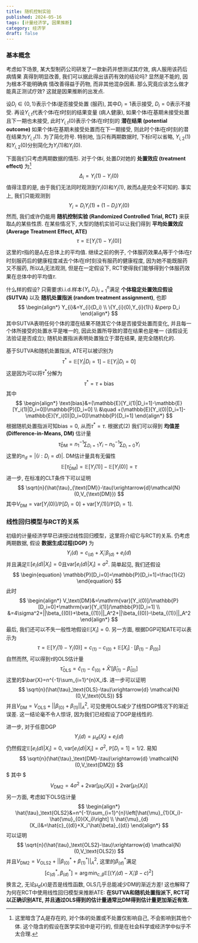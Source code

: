```yaml
---
title: 随机控制实验
published: 2024-05-16
tags: [计量经济学, 因果推断]
category: 经济学
draft: false
---
```


### 基本概念

考虑如下场景, 某大型制药公司研发了一款新药并想测试其疗效, 病人服用该药后病情果 真得到明显改善, 我们可以据此得出该药有效的结论吗? 显然是不能的, 因为根本不能明确病 情改善得益于药物, 而非其他混杂因素. 那么究竟应该怎么做才能真正测试疗效? 这就是因果推断的出发点.

设$D_i\in\{0,1\}$表示个体$i$是否接受处置 (服药), 其中$D_i=1$表示接受, $D_i=0$表示不接受. 再设$Y_{i,t}$代表个体$i$在$t$时刻的结果变量 (病人健康), 如果个体$i$在基期未接受处置且下一期也未接受, 此时$Y_{i,t}(0)$表示个体$i$在$t$时刻的 **潜在结果 (potential outcome)** 如果个体$i$在基期未接受处置而在下一期接受, 则此时个体$i$在$t$时刻的潜在结果为$Y_{i,t}(1)$. 为了简化符号. 特别地, 当只有两期数据时, 下标$t$可以省略, $Y_{i,2}(1)$和$Y_{i,2}(0)$分别简化为$Y_i(1)$和$Y_i(0)$.

下面我们只考虑两期数据的情形. 对于个体$i$, 处置$D$​对她的 **处置效应 (treatment effect)** 为[^1]
$$
\Delta_{i}=Y_{i}(1)-Y_{i}(0)
$$
值得注意的是, 由于我们无法同时观测到$Y_{i}(0)$和$Y_{i}(1)$, 故而$\Delta_{i}$是完全不可知的. 事实上, 我们只能观测到
$$
Y_{i}=D_iY_{i}(1)+(1-D_i)Y_{i}(0)
$$
然而, 我们或许仍能用 **随机控制实验 (Randomized Controlled Trial, RCT)** 来获取$\Delta_{i}$​​的某些性质. 在某些情况下, 大型的随机实验可以让我们得到 **平均处置效应 (Average Treatment Effect, ATE)**
$$
\begin{equation}
\tau=\mathbb{E}[Y_{i}(1)-Y_{i}(0)] \tag{2}
\end{equation}
$$
这里的$\tau$指的是$\Delta_{i}$在总体上的平均值. 继续之前的例子, 个体服药效果$\Delta_{i}$等于个体$i$在$t$时刻服药后的健康程度减去个体$i$在$t$时刻没有服药的健康程度, 因为她不能既服药又不服药, 所以$\Delta_{i}$无法观测, 但是在一定假设下, RCT使得我们能够得到个体服药效果在总体中的平均值$\tau$​.

什么样的假设? 只需要求i.i.d.样本$\{Y_{i},D_i\}_{i=1}^n$​满足 **个体稳定处置效应假设 (SUTVA)** 以及 **随机处置指派 (random treatment assignment)**, 也即
$$
\begin{align*}
Y_{i}&=Y_{i}(D_i) \\
\{Y_{i}(0),Y_{i}(1)\} &\perp D_i
\end{align*}
$$
其中SUTVA表明任何个体的潜在结果不随其它个体是否接受处置而变化, 并且每一个体所接受的处置水平是唯一的, 因此处置所导致的潜在结果也是唯一 (该假设无法验证是否成立); 随机处置指派表明处置独立于潜在结果, 是完全随机化的.

基于SUTVA和随机处置指派, ATE可以被识别为
$$
\begin{equation}
  \tau^\ast=\mathbb{E}[Y_i|D_i=1]-\mathbb{E}[Y_i|D_i=0]
\end{equation}
$$
这是因为可以将$\tau^\ast$分解为
$$
\tau^\ast=\tau+\text{bias}
$$
其中
$$
\begin{align*}
\text{bias}&=(\mathbb{E}[Y_i(1)|D_i=1]-\mathbb{E}[Y_i(1)|D_i=0])\mathbb{P}[D_i=0] \\
&\quad +(\mathbb{E}[Y_i(0)|D_i=1]-\mathbb{E}[Y_i(0)|D_i=0])\mathbb{P}[D_i=1]
\end{align*}
$$
根据随机处置指派可知$\text{bias}=0$, 从而$\tau^\ast=\tau$. 根据式(2) 我们可以得到 **均值差 (Difference-in-Means, DM)** 估计量
$$
\hat{\tau}_{\text{DM}}=n_1^{-1}\sum_{D_i=1}Y_i-n_0^{-1}\sum_{D_i=0}Y_i
$$
这里的$n_d=|\{i:D_i=d\}|$. DM估计量具有无偏性
$$
\mathbb{E}[\hat{\tau}_\text{DM}]=\mathbb{E}[Y_i(1)]-\mathbb{E}[Y_i(0)]=\tau
$$
进一步, 在标准的CLT条件下可以证明
$$
\sqrt{n}(\hat{\tau}_{\text{DM}}-\tau)\xrightarrow{d}\mathcal{N}(0,V_{\text{DM}})
$$
其中$V_\text{DM}=\mathrm{var}[Y_i(0)]/\mathbb{P}[D_i=0]+\mathrm{var}[Y_i(1)]/\mathbb{P}[D_i=1]$.

[^1]: 这里暗含了$\Delta_{i}$是存在的, 对个体$i$的处置或不处置仅影响自己, 不会影响到其他个体. 这个隐含的假设在医学实验中是可行的, 但是在社会科学或经济学中似乎不太合理.

### 线性回归模型与RCT的关系

初级的计量经济学早已讲授过线性回归模型，这里将介绍它与RCT的关系. 仍考虑两期数据, 假设 **数据生成过程(DGP)** 为
$$
\begin{equation}
  Y_i(d)=c_{(d)}+X_i'\beta_{(d)}+e_i(d)
\end{equation}
$$
并且满足$\mathbb{E}[e_i(d)|X_i]=0$且$\mathrm{var}[e_i(d)|X_i]=\sigma^2$. 简单起见, 我们还假设
$$
\begin{equation}
  \mathbb{P}[D_i=0]=\mathbb{P}[D_i=1]=\frac{1}{2}
\end{equation}
$$
此时
$$
\begin{align*}
V_\text{DM}&=\mathrm{var}[Y_i(0)]/\mathbb{P}[D_i=0]+\mathrm{var}[Y_i(1)]/\mathbb{P}[D_i=1] \\
&=4\sigma^2+||\beta_{(0)}+\beta_{(1)}||_A^2+||\beta_{(0)}-\beta_{(1)}||_A^2
\end{align*}
$$
最后, 我们还可以不失一般性地假设$\mathbb{E}[X_i]=0$. 另一方面, 根据DGP可知ATE可以表示为
$$
\tau=\mathbb{E}[Y_i(1)-Y_i(0)]=c_{(1)}-c_{(0)}+\mathbb{E}[X_i]\cdot[\beta_{(1)}-\beta_{(0)}]
$$
自然而然, 可以得到$\tau$的OLS估计量
$$
\hat{\tau}_\text{OLS}=\hat{c}_{(1)}-\hat{c}_{(0)}+\bar{X}'[\hat{\beta}_{(1)}-\hat{\beta}_{(0)}]
$$
这里的$\bar{X}=n^{-1}\sum_{i=1}^{n}X_i$. 进一步可以证明
$$
\sqrt{n}(\hat{\tau}_\text{OLS}-\tau)\xrightarrow{d} \mathcal{N}(0,V_\text{OLS})
$$
并且$V_\text{DM}=V_\text{OLS}+||\beta_{(0)}+\beta_{(1)}||_A^2$​, 可见使用OLS减少了线性DGP情况下的渐近误差. 这一结论毫不令人惊讶, 因为我们已经假设了DGP是线性的.

进一步, 对于任意DGP
$$
Y_i(d)=\mu_{d}(X_i)+e_i(d)
$$
仍然假定$\mathbb{E}[e_i(d)|X_i]=0$, $\mathrm{var}[e_i(d)|X_i]=\sigma^2$, $\mathbb{P}[D_i=1]=1/2$. 易知
$$
\sqrt{n}(\hat{\tau}_\text{DM}-\tau)\xrightarrow{d} \mathcal{N}(0,V_\text{DM2})
$$
$
其中
$
$$
V_\text{DM2}=4\sigma^2+2\mathrm{var}[\mu_{0}(X_i)]+2\mathrm{var}[\mu_{1}(X_i)]
$$
另一方面, 考虑如下OLS估计量
$$
\begin{align*}
\hat{\tau}_\text{OLS2}&=n^{-1}\sum_{i=1}^{n}\left[\hat{\mu}_{1}(X_i)-\hat{\mu}_{0}(X_i)\right] \\
\hat{\mu}_{d}(X_i)&=\hat{c}_{(d)}+X_i'\hat{\beta}_{(d)}
\end{align*}
$$
可以证明
$$
\sqrt{n}(\hat{\tau}_\text{OLS2}-\tau)\xrightarrow{d} \mathcal{N}(0,V_\text{OLS2})
$$
并且$V_\text{DM2}=V_\text{OLS2}+||\beta^\ast_{(0)}+\beta^\ast_{(1)}||^2_A$, 这里的$\beta^\ast_{(d)}$满足
$$
[c^\ast_{(d)},\beta^\ast_{(d)}]=\arg\min_{c,\beta}\mathbb{E}[(Y_i(d)-X_i'\beta-c)^2]
$$
换言之, 无论$\mu_d(x)$是否是线性函数, OLS几乎总能减少DM的渐近方差! 这也解释了为何在RCT中使用线性回归模型来推断ATE: **在SUTVA和随机处置指派下, RCT可以正确识别ATE, 并且通过OLS得到的估计量通常比DM得到估计量更加渐近有效.**
